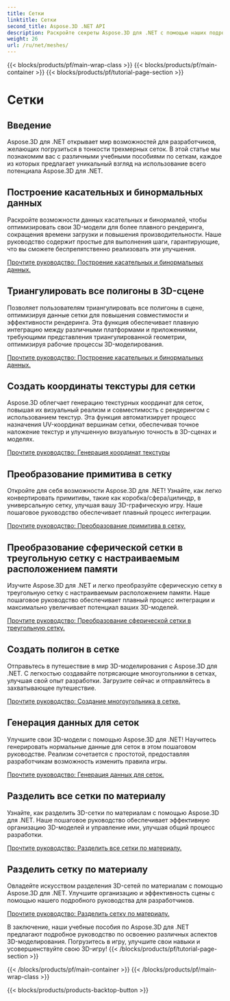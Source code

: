 ```yaml
---
title: Сетки
linktitle: Сетки
second_title: Aspose.3D .NET API
description: Раскройте секреты Aspose.3D для .NET с помощью наших подробных руководств. Оптимизируйте 3D-модели, преобразуйте примитивы в сетки и улучшайте графику без особых усилий.
weight: 26
url: /ru/net/meshes/
---
```


{{< blocks/products/pf/main-wrap-class >}}
{{< blocks/products/pf/main-container >}}
{{< blocks/products/pf/tutorial-page-section >}}

# Сетки

## Введение

Aspose.3D для .NET открывает мир возможностей для разработчиков, желающих погрузиться в тонкости трехмерных сеток. В этой статье мы познакомим вас с различными учебными пособиями по сеткам, каждое из которых предлагает уникальный взгляд на использование всего потенциала Aspose.3D для .NET.

## Построение касательных и бинормальных данных

Раскройте возможности данных касательных и бинормалей, чтобы оптимизировать свои 3D-модели для более плавного рендеринга, сокращения времени загрузки и повышения производительности. Наше руководство содержит простые для выполнения шаги, гарантирующие, что вы сможете беспрепятственно реализовать эти улучшения.

[Прочтите руководство: Построение касательных и бинормальных данных.](./build-tangent-binormal-data/)

## Триангулировать все полигоны в 3D-сцене

Позволяет пользователям триангулировать все полигоны в сцене, оптимизируя данные сетки для повышения совместимости и эффективности рендеринга. Эта функция обеспечивает плавную интеграцию между различными платформами и приложениями, требующими представления триангулированной геометрии, оптимизируя рабочие процессы 3D-моделирования.

[Прочтите руководство: Построение касательных и бинормальных данных.](./convert-polygons-to-triangles/)

 
## Создать координаты текстуры для сетки

Aspose.3D облегчает генерацию текстурных координат для сеток, повышая их визуальный реализм и совместимость с рендерингом с использованием текстур. Эта функция автоматизирует процесс назначения UV-координат вершинам сетки, обеспечивая точное наложение текстур и улучшенную визуальную точность в 3D-сценах и моделях.

[Прочтите руководство: Генерация координат текстуры](./generate-uv-coordinates/)


## Преобразование примитива в сетку

Откройте для себя возможности Aspose.3D для .NET! Узнайте, как легко конвертировать примитивы, такие как коробка/сфера/цилиндр, в универсальную сетку, улучшая вашу 3D-графическую игру. Наше пошаговое руководство обеспечивает плавный процесс интеграции.

[Прочтите руководство: Преобразование примитива в сетку.](./convert-primitive-to-mesh/)


## Преобразование сферической сетки в треугольную сетку с настраиваемым расположением памяти

Изучите Aspose.3D для .NET и легко преобразуйте сферическую сетку в треугольную сетку с настраиваемым расположением памяти. Наше пошаговое руководство обеспечивает плавный процесс интеграции и максимально увеличивает потенциал ваших 3D-моделей.

[Прочтите руководство: Преобразование сферической сетки в треугольную сетку.](./convert-sphere-mesh-triangle-memory-layout/)

## Создать полигон в сетке

Отправьтесь в путешествие в мир 3D-моделирования с Aspose.3D для .NET. С легкостью создавайте потрясающие многоугольники в сетках, улучшая свой опыт разработки. Загрузите сейчас и отправляйтесь в захватывающее путешествие.

[Прочтите руководство: Создание многоугольника в сетке.](./create-polygon-in-mesh/)

## Генерация данных для сеток

Улучшите свои 3D-модели с помощью Aspose.3D для .NET! Научитесь генерировать нормальные данные для сеток в этом пошаговом руководстве. Реализм сочетается с простотой, предоставляя разработчикам возможность изменить правила игры.

[Прочтите руководство: Генерация данных для сеток.](./generate-data-for-meshes/)

## Разделить все сетки по материалу

Узнайте, как разделить 3D-сетки по материалам с помощью Aspose.3D для .NET. Наше пошаговое руководство обеспечивает эффективную организацию 3D-моделей и управление ими, улучшая общий процесс разработки.

[Прочтите руководство: Разделить все сетки по материалу.](./split-all-meshes-by-material/)

## Разделить сетку по материалу

Овладейте искусством разделения 3D-сетей по материалам с помощью Aspose.3D для .NET. Улучшите организацию и эффективность сцены с помощью нашего подробного руководства для разработчиков.

[Прочтите руководство: Разделить сетку по материалу.](./split-mesh-by-material/)

В заключение, наши учебные пособия по Aspose.3D для .NET предлагают подробное руководство по освоению различных аспектов 3D-моделирования. Погрузитесь в игру, улучшите свои навыки и усовершенствуйте свою 3D-игру!
{{< /blocks/products/pf/tutorial-page-section >}}

{{< /blocks/products/pf/main-container >}}
{{< /blocks/products/pf/main-wrap-class >}}

{{< blocks/products/products-backtop-button >}}

